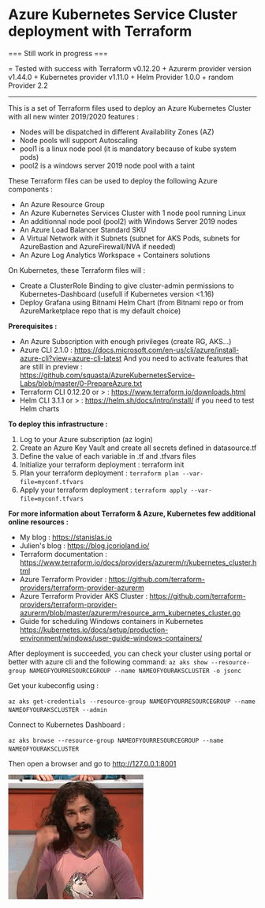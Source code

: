 # Azure Kubernetes Service Cluster deployment with Terraform


=== Still work in progress ===

= Tested with success with Terraform v0.12.20 + Azurerm provider version v1.44.0 + Kubernetes provider v1.11.0 + Helm Provider 1.0.0 + random Provider 2.2

--------------------------------------------------------------------------------------------------------

This is a set of Terraform files used to deploy an Azure Kubernetes Cluster with all new winter 2019/2020 features :

- Nodes will be dispatched in different Availability Zones (AZ)
- Node pools will support Autoscaling
- pool1 is a linux node pool (it is mandatory because of kube system pods)
- pool2 is a windows server 2019 node pool with a taint

These Terraform files can be used to deploy the following Azure components :
- An Azure Resource Group
- An Azure Kubernetes Services Cluster with 1 node pool running Linux 
- An additionnal node pool (pool2) with Windows Server 2019 nodes
- An Azure Load Balancer Standard SKU
- A Virtual Network with it Subnets (subnet for AKS Pods, subnets for AzureBastion and AzureFirewall/NVA if needed)
- An Azure Log Analytics Workspace + Containers solutions

On Kubernetes, these Terraform files will :
- Create a ClusterRole Binding to give cluster-admin permissions to Kubernetes-Dashboard (usefull if Kubernetes version <1.16)
- Deploy Grafana using Bitnami Helm Chart (from Bitnami repo or from AzureMarketplace repo that is my default choice)

__Prerequisites :__
- An Azure Subscription with enough privileges (create RG, AKS...)
- Azure CLI 2.1.0 : https://docs.microsoft.com/en-us/cli/azure/install-azure-cli?view=azure-cli-latest
   And you need to activate features that are still in preview : https://github.com/squasta/AzureKubernetesService-Labs/blob/master/0-PrepareAzure.txt
- Terraform CLI 0.12.20 or > : https://www.terraform.io/downloads.html
- Helm CLI 3.1.1 or > : https://helm.sh/docs/intro/install/ if you need to test Helm charts

__To deploy this infrastructure :__
1. Log to your Azure subscription (az login)
2. Create an Azure Key Vault and create all secrets defined in datasource.tf
3. Define the value of each variable in .tf and .tfvars files
4. Initialize your terraform deployment : terraform init
5. Plan your terraform deployment : `terraform plan --var-file=myconf.tfvars`
6. Apply your terraform deployment : `terraform apply --var-file=myconf.tfvars`

__For more information about Terraform & Azure, Kubernetes few additional online resources :__
- My blog : https://stanislas.io
- Julien's blog : https://blog.jcorioland.io/
- Terraform documentation : https://www.terraform.io/docs/providers/azurerm/r/kubernetes_cluster.html
- Azure Terraform Provider : https://github.com/terraform-providers/terraform-provider-azurerm
- Azure Terraform Provider AKS Cluster : https://github.com/terraform-providers/terraform-provider-azurerm/blob/master/azurerm/resource_arm_kubernetes_cluster.go
- Guide for scheduling Windows containers in Kubernetes
 https://kubernetes.io/docs/setup/production-environment/windows/user-guide-windows-containers/

After deployment is succeeded, you can check your cluster using portal or better with azure cli and the following command: 
`az aks show --resource-group NAMEOFYOURRESOURCEGROUP --name NAMEOFYOURAKSCLUSTER -o jsonc`

Get your kubeconfig using :

`az aks get-credentials --resource-group NAMEOFYOURRESOURCEGROUP --name NAMEOFYOURAKSCLUSTER --admin`

Connect to Kubernetes Dashboard :

`az aks browse --resource-group NAMEOFYOURRESOURCEGROUP --name NAMEOFYOURAKSCLUSTER`

Then open a browser and go to http://127.0.0.1:8001

![Magic](https://github.com/squasta/AzureKubernetesService-Terraform/raw/master/Magic.gif)
